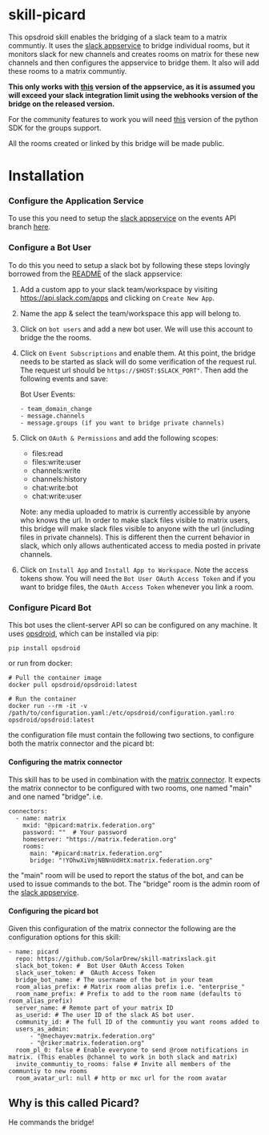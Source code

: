 # skill-picard

This opsdroid skill enables the bridging of a slack team to a matrix communtiy. It uses the
[slack appservice](https://github.com/matrix-org/matrix-appservice-slack) to
bridge individual rooms, but it monitors slack for new channels and creates
rooms on matrix for these new channels and then configures the appservice to
bridge them. It also will add these rooms to a matrix communtiy.


**This only works with
[this](https://github.com/matrix-org/matrix-appservice-slack/pull/66) version of
the appservice, as it is assumed you will exceed your slack integration limit
using the webhooks version of the bridge on the released version.**


For the community features to work you will need
[this](https://github.com/matrix-org/matrix-python-sdk/pull/179/) version of the
python SDK for the groups support.


All the rooms created or linked by this bridge will be made public.


# Installation



### Configure the Application Service
To use this you need to setup the 
[slack appservice](https://github.com/matrix-org/matrix-appservice-slack) on the
events API branch
[here](https://github.com/matrix-org/matrix-appservice-slack/pull/66).


### Configure a Bot User

To do this you need to setup a slack bot by following these steps lovingly
borrowed from the
[README](https://github.com/perissology/matrix-appservice-slack/blob/master/README.md#recommended)
of the slack appservice:

1. Add a custom app to your slack team/workspace by visiting https://api.slack.com/apps
   and clicking on `Create New App`.
   
2. Name the app & select the team/workspace this app will belong to.

3. Click on `bot users` and add a new bot user. We will use this account to bridge the
   the rooms.
   
4. Click on `Event Subscriptions` and enable them. At this point, the bridge needs to be
   started as slack will do some verification of the request rul. The request url should be
   `https://$HOST:$SLACK_PORT"`. Then add the following events and save:
   
   Bot User Events:
     
       - team_domain_change
       - message.channels
       - message.groups (if you want to bridge private channels)
       
5. Click on `OAuth & Permissions` and add the following scopes:

   - files:read
   - files:write:user
   - channels:write
   - channels:history
   - chat:write:bot 
   - chat:write:user
   
   Note: any media uploaded to matrix is currently accessible by anyone who knows the url.
   In order to make slack files visible to matrix users, this bridge will make slack files
   visible to anyone with the url (including files in private channels). This is different
   then the current behavior in slack, which only allows authenticated access to media
   posted in private channels.
 
6. Click on `Install App` and `Install App to Workspace`. Note the access tokens show.
   You will need the `Bot User OAuth Access Token` and if you want to bridge files, the
   `OAuth Access Token` whenever you link a room.
   
   
### Configure Picard Bot

This bot uses the client-server API so can be configured on any machine. It uses
[opsdroid](http://opsdroid.readthedocs.io/), which can be installed via pip:

    pip install opsdroid

or run from docker:

    # Pull the container image
    docker pull opsdroid/opsdroid:latest

    # Run the container
    docker run --rm -it -v /path/to/configuration.yaml:/etc/opsdroid/configuration.yaml:ro opsdroid/opsdroid:latest
    

the configuration file must contain the following two sections, to configure both the matrix connector and the picard bt:


#### Configuring the matrix connector

This skill has to be used in combination with the 
[matrix connector](https://github.com/opsdroid/connector-matrix). It expects the
matrix connector to be configured with two rooms, one named "main" and one named
"bridge". i.e.

```
connectors:
  - name: matrix
    mxid: "@picard:matrix.federation.org"
    password: ""  # Your password
    homeserver: "https://matrix.federation.org"
    rooms:
      main: "#picard:matrix.federation.org"
      bridge: "!YOhwXiVmjNBNnUdHtX:matrix.federation.org"
```

the "main" room will be used to report the status of the bot, and can be used to
issue commands to the bot. The "bridge" room is the admin room of the 
[slack appservice](https://github.com/matrix-org/matrix-appservice-slack).


#### Configuring the picard bot

Given this configuration of the matrix connector the following are the
configuration options for this skill:


```
- name: picard
  repo: https://github.com/SolarDrew/skill-matrixslack.git
  slack_bot_token: #  Bot User OAuth Access Token
  slack_user_token: #  OAuth Access Token 
  bridge_bot_name: # The username of the bot in your team
  room_alias_prefix: # Matrix room alias prefix i.e. "enterprise_"
  room_name_prefix: # Prefix to add to the room name (defaults to room_alias_prefix)
  server_name: # Remote part of your matrix ID
  as_userid: # The user ID of the slack AS bot user.
  community_id: # The full ID of the communtiy you want rooms added to
  users_as_admin:
      - "@nechayev:matrix.federation.org"
      - "@riker:matrix.federation.org"
  room_pl_0: false # Enable everyone to send @room notifications in matrix. (This enables @channel to work in both slack and matrix)
  invite_communtiy_to_rooms: false # Invite all members of the communtiy to new rooms
  room_avatar_url: null # http or mxc url for the room avatar
```


## Why is this called Picard?

He commands the bridge!
